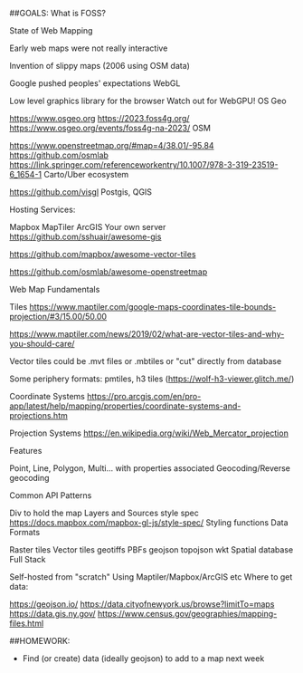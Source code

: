 ##GOALS:
What is FOSS?

State of Web Mapping

Early web maps were not really interactive

Invention of slippy maps (2006 using OSM data)

Google pushed peoples' expectations
WebGL

Low level graphics library for the browser
Watch out for WebGPU!
OS Geo

https://www.osgeo.org
https://2023.foss4g.org/
https://www.osgeo.org/events/foss4g-na-2023/
OSM

https://www.openstreetmap.org/#map=4/38.01/-95.84
https://github.com/osmlab
https://link.springer.com/referenceworkentry/10.1007/978-3-319-23519-6_1654-1
Carto/Uber ecosystem

https://github.com/visgl
Postgis, QGIS

Hosting Services:

Mapbox
MapTiler
ArcGIS
Your own server
https://github.com/sshuair/awesome-gis

https://github.com/mapbox/awesome-vector-tiles

https://github.com/osmlab/awesome-openstreetmap

Web Map Fundamentals

Tiles
https://www.maptiler.com/google-maps-coordinates-tile-bounds-projection/#3/15.00/50.00

https://www.maptiler.com/news/2019/02/what-are-vector-tiles-and-why-you-should-care/

Vector tiles could be .mvt files or .mbtiles or "cut" directly from database

Some periphery formats: pmtiles, h3 tiles (https://wolf-h3-viewer.glitch.me/)

Coordinate Systems
https://pro.arcgis.com/en/pro-app/latest/help/mapping/properties/coordinate-systems-and-projections.htm

Projection Systems https://en.wikipedia.org/wiki/Web_Mercator_projection

Features

Point, Line, Polygon, Multi... with properties associated
Geocoding/Reverse geocoding

Common API Patterns

Div to hold the map
Layers and Sources
style spec
https://docs.mapbox.com/mapbox-gl-js/style-spec/
Styling functions
Data Formats

Raster tiles
Vector tiles
geotiffs
PBFs
geojson
topojson
wkt
Spatial database
Full Stack

Self-hosted from "scratch"
Using Maptiler/Mapbox/ArcGIS etc
Where to get data:

https://geojson.io/
https://data.cityofnewyork.us/browse?limitTo=maps
https://data.gis.ny.gov/
https://www.census.gov/geographies/mapping-files.html


##HOMEWORK:
- Find (or create) data (ideally geojson) to add to a map next week